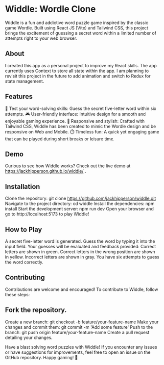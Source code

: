 # Widdle: Wordle Clone

Widdle is a fun and addictive word puzzle game inspired by the classic game Wordle. Built using React JS (Vite) and Tailwind CSS, this project brings the excitement of guessing a secret word within a limited number of attempts right to your web browser.

## About
I created this app as a personal project to improve my React skills. The app currently uses Context to store all state within the app. I am planning to revisit this project in the future to add animation and switch to Redux for state management.

## Features
🧠 Test your word-solving skills: Guess the secret five-letter word within six attempts.
🎮 User-friendly interface: Intuitive design for a smooth and enjoyable gaming experience.
🌈 Responsive and stylish: Crafted with Tailwind CSS, Widdle has been created to mimic the Wordle design and be responsive on Web and Mobile.
⏱️ Timeless fun: A quick yet engaging game that can be played during short breaks or leisure time.

## Demo
Curious to see how Widdle works? Check out the live demo at https://jackhipperson.github.io/widdle/ .

## Installation
Clone the repository: git clone https://github.com/jackhipperson/widdle.git
Navigate to the project directory: cd widdle
Install the dependencies: npm install
Start the development server: npm run dev
Open your browser and go to http://localhost:5173 to play Widdle!

## How to Play
A secret five-letter word is generated.
Guess the word by typing it into the input field.
Your guesses will be evaluated and feedback provided:
Correct letters are shown in green.
Correct letters in the wrong position are shown in yellow.
Incorrect letters are shown in gray.
You have six attempts to guess the word correctly.

## Contributing
Contributions are welcome and encouraged! To contribute to Widdle, follow these steps:

## Fork the repository.
Create a new branch: git checkout -b feature/your-feature-name
Make your changes and commit them: git commit -m 'Add some feature'
Push to the branch: git push origin feature/your-feature-name
Create a pull request detailing your changes.

Have a blast solving word puzzles with Widdle! If you encounter any issues or have suggestions for improvements, feel free to open an issue on the GitHub repository. Happy gaming! 🎉
